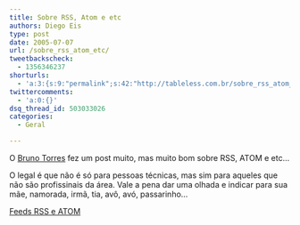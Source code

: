 ```yaml
---
title: Sobre RSS, Atom e etc
authors: Diego Eis
type: post
date: 2005-07-07
url: /sobre_rss_atom_etc/
tweetbackscheck:
  - 1356346237
shorturls:
  - 'a:3:{s:9:"permalink";s:42:"http://tableless.com.br/sobre_rss_atom_etc";s:7:"tinyurl";s:26:"http://tinyurl.com/3pnpoct";s:4:"isgd";s:19:"http://is.gd/E4z2OZ";}'
twittercomments:
  - 'a:0:{}'
dsq_thread_id: 503033026
categories:
  - Geral

---
```

O [Bruno Torres][1] fez um post muito, mas muito bom sobre RSS, ATOM e etc&#8230;
  
O legal é que não é só para pessoas técnicas, mas sim para aqueles que não são profissinais da área. Vale a pena dar uma olhada e indicar para sua mãe, namorada, irmã, tia, avô, avó, passarinho&#8230; 

[Feeds RSS e ATOM][2]

 [1]: http://www.brunotorres.net/
 [2]: http://www.brunotorres.net/assinar/